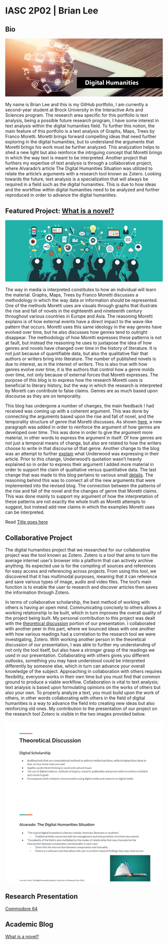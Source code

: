 # IASC 2P02 | Brian Lee

## Bio

![](images/dh.jpg)

My name is Brian Lee and this is my GitHub portfolio, I am currently a second-year student at Brock University in the Interactive Arts and Sciences program. The research area specific for this portfolio is text analysis, being a possible future research program, I have some interest in text analysis within the digital humanities field. To further this notion, the main feature of this portfolio is a text analysis of Graphs, Maps, Trees by Franco Moretti. Moretti brings forward compelling ideas that need further exploring in the digital humanities, but to understand the arguments that Moretti brings his work must be further analyzed. This analyzation helps to shed a new light but also reinforce the intriguing concept that Moretti brings in which the way text is meant to be interpreted. Another project that furthers my expertise of text analysis is through a collaborative project, where Alvarado’s article The Digital Humanities Situation was utilized to relate the article’s arguments with a research tool known as Zotero. Looking towards the future, text analysis is a specialization that will always be required in a field such as the digital humanities. This is due to how ideas and the workflow within digital humanities need to be analyzed and further reproduced in order to advance the digital humanities.

## Featured Project: [What is a novel?](blog)

![](images/featured.png)

The way in media is interpreted constitutes to how an individual will learn the material. Graphs, Maps, Trees by Franco Moretti discusses a methodology in which the way data or information should be represented. One of the methods Moretti uses are visuals through graphs that illustrate the rise and fall of novels in the eighteenth and nineteenth century throughout various countries in Europe and Asia. The reasoning Moretti explains is of how external events have a direct impact to the wave-like pattern that occurs. Moretti uses this same ideology in the way genres have evolved over time, but he also discusses how genres tend to outright disappear. The methodology of how Moretti expresses these patterns is not at fault, but instead the reasoning he uses to juxtapose the idea of how genres and novels have changed over time in the history of literature. It is not just because of quantifiable data, but also the qualitative flair that authors or writers bring into literature. The number of published novels is due to interest, as in the interest of writers. This is also true with how genres evolve over time, it is the authors that control how a genre molds over time, not only because of external forces that Moretti expresses. The purpose of this blog is to express how the research Moretti uses is beneficial to literary history, but the way in which the research is interpreted by Moretti can contribute to false claims. Genres are as much based upon discourse as they are on temporality.

This blog has undergone a number of changes, the main feedback I had received was coming up with a coherent argument. This was done by connecting the arguments based upon the rise and fall of novel, and the temporality structure of genre that Moretti discusses. As shown [here]( https://github.com/brianlee1996/IASC-2P02/commit/8c5b2439b920cc707e0a78e22f031c658335f001#diff-e95c7dc8eefee7d0e25121cd7f0007ae), a new paragraph was added in order to reinforce the argument of how genres are developed over time. This was done in order to give the argument more material, in other words to express the argument in itself. Of how genres are not just a temporal means of change, but also are related to how the writers choose to write in that discourse of that genre. Another change to the blog was an attempt to further [explain](https://github.com/brianlee1996/IASC-2P02/commit/41e4cac8ebf683bd8edd4e2f4b0bc65bc0d1f592#diff-e95c7dc8eefee7d0e25121cd7f0007ae) what Underwood was expressing in their article. Prior to this change, Underwood’s quotation wasn’t heavily explained so in order to express their argument I added more material in order to support the claim of qualitative versus quantitative data. The last change that was made to this blog pertains to various small [details]( https://github.com/brianlee1996/IASC-2P02/commit/30036722a86d04176e6d2b7bf5b4ecaa9d6eb2a4#diff-e95c7dc8eefee7d0e25121cd7f0007ae). The reasoning behind this was to connect all of the new arguments that were implemented into the revised blog. The connection between the patterns of the rise and fall of the novel and the changes of genre that Moretti claims. This was done mainly to support my argument of how the interpretation of these patterns are not exactly the whole truth as Moretti attempts to suggest, but instead add new claims in which the examples Moretti uses can be interpreted.

Read [Title goes here](readme)

## Collaborative Project

The digital humanities project that we researched for our collaborative project was the tool known as Zotero. Zotero is a tool that aims to turn the average internet user’s browser into a platform that can actively archive anything. Its expected use is for the compiling of sources and references for easy access and referencing across projects. From using this tool, we discovered that it has multimodal purposes, meaning that it can reference and save various types of image, audio and video files. The tool’s main function is to enable the user to research and discover articles then saves the information through Zotero.

In terms of collaborative scholarship, the best method of working with others is having an open mind. Communicating concisely to others allows a working relationship to be built, which in turn improves the overall quality of the project being built. My personal contribution to this project was dealt with the [theoretical discussion](https://github.com/IascAtBrock/IASC-2P02-TeamPresentations/commit/15f6d5539423d1b91035ae42ac1de7812b8cff58#diff-263c9d16322b91363cd286714e70dc9f) portion of our presentation. I collaborated with another peer in this part, where we bounced ideas with one another with how various readings had a correlation to the research tool we were investigating, Zotero. With working another person in the theoretical discussion of our presentation, I was able to further my understanding of not only the tool itself, but also have a stronger grasp of the readings we used in our presentation. Collaborating with others gives you different outlooks, something you may have understood could be interpreted differently by someone else, which in turn can advance your overall knowledge of the subject. Approaching in collaboration with others requires flexibility, everyone works in their own time but you must find that common ground to produce a viable workflow. Collaboration is vital to text analysis; text analysis is based upon formulating opinions on the works of others but also your own. To properly analyze a text, you must build upon the work of others, in other words collaborating with others in the field of digital humanities is a way to advance the field into creating new ideas but also reinforcing old ones. My contribution to the presentation of our project on the research tool Zotero is visible in the two images provided below.

![](images/zotero1.png)
![](images/zotero2.png)

## Research Presentation

 [Commodore 64](https://brianlee1996.github.io/IASC-2P02/reveal/index.html)

## Academic Blog

 [What is a novel?](blog)
